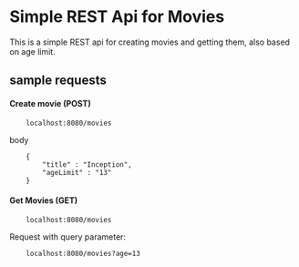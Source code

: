 # Simple REST Api for Movies

This is a simple REST api for creating movies and getting them, also based on age limit.


## sample requests

#### Create movie (POST)
```
    localhost:8080/movies
```
body
```
    {
        "title" : "Inception",
        "ageLimit" : "13"
    }
```

#### Get Movies (GET)
```
    localhost:8080/movies
```

Request with query parameter:
```
    localhost:8080/movies?age=13
```
